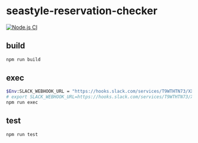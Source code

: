 # seastyle-reservation-checker
[![Node.js CI](https://github.com/ymizushi/seastyle-reservation-checker/actions/workflows/node.js.yml/badge.svg)](https://github.com/ymizushi/seastyle-reservation-checker/actions/workflows/node.js.yml)

## build

```sh
npm run build
```

## exec

```sh
$Env:SLACK_WEBHOOK_URL = "https://hooks.slack.com/services/T9WTHTN73/XXXXXXXXXXX/XXXXXXXXXXXXXXXXXXXXXXXX" # if windows power-shell
# export SLACK_WEBHOOK_URL=https://hooks.slack.com/services/T9WTHTN73/XXXXXXXXXXX/XXXXXXXXXXXXXXXXXXXXXXXX # if unix/linux
npm run exec
```

## test

```sh
npm run test
```
